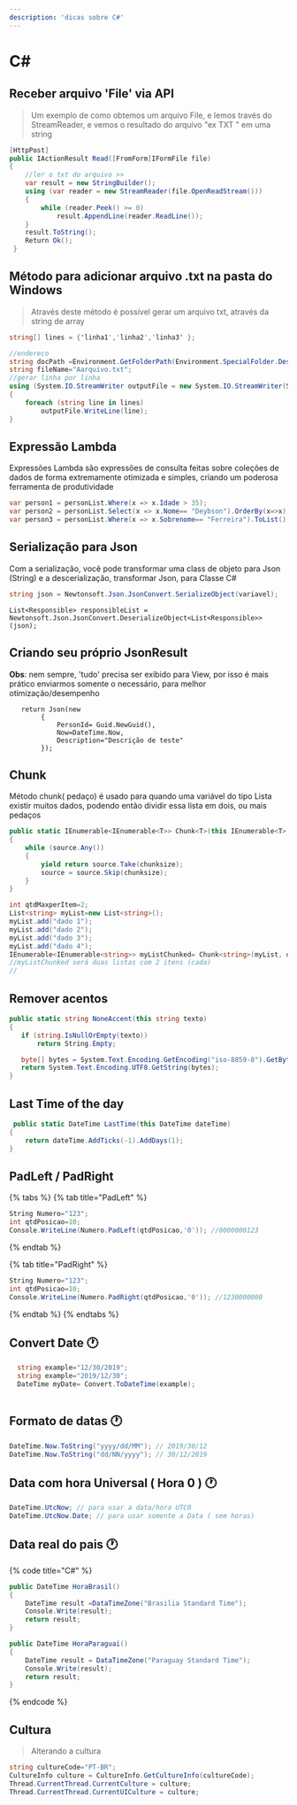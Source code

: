 ```yaml
---
description: 'dicas sobre C#'
---
```


# C\#

## Receber arquivo 'File' via API 

> Um exemplo de como obtemos um arquivo File, e lemos través do StreamReader, e vemos o resultado do arquivo "ex TXT " em uma string

```csharp
[HttpPost]
public IActionResult Read([FromForm]IFormFile file)
{
    //ler o txt do arquivo >>
    var result = new StringBuilder();
    using (var reader = new StreamReader(file.OpenReadStream()))
    {
        while (reader.Peek() >= 0)
            result.AppendLine(reader.ReadLine());
    }
    result.ToString();
    Return Ok();
 }
```

## Método para adicionar arquivo .txt na pasta do Windows

> Através deste método é possível gerar um arquivo txt, através da string de array

```csharp
string[] lines = {'linha1','linha2','linha3' };

//endereco
string docPath =Environment.GetFolderPath(Environment.SpecialFolder.Desktop);
string fileName="Aarquivo.txt";
//gerar linha por linha
using (System.IO.StreamWriter outputFile = new System.IO.StreamWriter(System.IO.Path.Combine(docPath,fileName)))
{
	foreach (string line in lines)
		outputFile.WriteLine(line);
}
```

## Expressão Lambda

Expressões Lambda são expressões de consulta feitas sobre coleções de dados de forma extremamente otimizada e simples, criando um poderosa ferramenta de produtividade

```csharp
var person1 = personList.Where(x => x.Idade > 35);
var person2 = personList.Select(x => x.Nome== "Deybson").OrderBy(x=>x);
var person3 = personList.Where(x => x.Sobrenome== "Ferreira").ToList();
```

## Serialização para Json 

Com a serialização, você pode transformar uma class de objeto para Json \(String\) e a descerialização, transformar Json, para Classe C\#

```csharp
string json = Newtonsoft.Json.JsonConvert.SerializeObject(variavel);

```

```aspnet
List<Responsible> responsibleList = Newtonsoft.Json.JsonConvert.DeserializeObject<List<Responsible>>(json);
```

## Criando seu próprio JsonResult 

**Obs**: nem sempre, 'tudo' precisa ser exibido para View, por isso é mais prático enviarmos somente o necessário, para melhor otimização/desempenho  

```text
   return Json(new
        {
            PersonId= Guid.NewGuid(),
            Now=DateTime.Now,
            Description="Descrição de teste"
        });
```

## Chunk

Método chunk\( pedaço\) é usado para quando uma variável do tipo Lista existir muitos dados, podendo então dividir essa lista em dois, ou mais pedaços 

```csharp
public static IEnumerable<IEnumerable<T>> Chunk<T>(this IEnumerable<T> source, int chunksize)
{
    while (source.Any())
    {
        yield return source.Take(chunksize);
        source = source.Skip(chunksize);
    }
}
```

```csharp
int qtdMaxperItem=2;
List<string> myList=new List<string>();
myList.add("dado 1");
myList.add("dado 2");
myList.add("dado 3");
myList.add("dado 4");
IEnumerable<IEnumerable<string>> myListChunked= Chunk<string>(myList, qtdMaxperItem);
//myListChunked será duas listas com 2 itens (cada)
//
```

## Remover acentos 

```csharp
public static string NoneAccent(this string texto)
{
   if (string.IsNullOrEmpty(texto))
       return String.Empty;

   byte[] bytes = System.Text.Encoding.GetEncoding("iso-8859-8").GetBytes(texto);
   return System.Text.Encoding.UTF8.GetString(bytes);
}
```



## Last Time of the day

```csharp
 public static DateTime LastTime(this DateTime dateTime)
{
    return dateTime.AddTicks(-1).AddDays(1);
}
```

## PadLeft / PadRight

{% tabs %}
{% tab title="PadLeft" %}
```csharp
String Numero="123";
int qtdPosicao=10;
Console.WriteLine(Numero.PadLeft(qtdPosicao,'0')); //0000000123
```
{% endtab %}

{% tab title="PadRight" %}
```csharp
String Numero="123";
int qtdPosicao=10;
Console.WriteLine(Numero.PadRight(qtdPosicao,'0')); //1230000000
```
{% endtab %}
{% endtabs %}

## Convert Date 🕐 

```csharp
  string example="12/30/2019";
  string example="2019/12/30";
  DateTime myDate= Convert.ToDateTime(example);
  
```

## Formato de datas 🕐 

```csharp
DateTime.Now.ToString("yyyy/dd/MM"); // 2019/30/12
DateTime.Now.ToString("dd/NN/yyyy"); // 30/12/2019
```

## Data com hora Universal \( Hora 0 \) 🕐 

```csharp
DateTime.UtcNow; // para usar a data/hora UTC0
DateTime.UtcNow.Date; // para usar somente a Data ( sem horas)
```

## Data real do pais 🕐  

{% code title="C\#" %}
```csharp
public DateTime HoraBrasil()
{
    DateTime result =DataTimeZone("Brasilia Standard Time");
    Console.Write(result);
    return result;
}

public DateTime HoraParaguai()
{
    DateTime result = DataTimeZone("Paraguay Standard Time");
    Console.Write(result);
    return result;
}
```
{% endcode %}

## Cultura  

> Alterando a cultura

```csharp
string cultureCode="PT-BR";
CultureInfo culture = CultureInfo.GetCultureInfo(cultureCode);
Thread.CurrentThread.CurrentCulture = culture;
Thread.CurrentThread.CurrentUICulture = culture;
```

